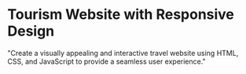 # Tourism Website with Responsive Design
"Create a visually appealing and interactive travel website using HTML, CSS, and JavaScript to provide a seamless user experience."

